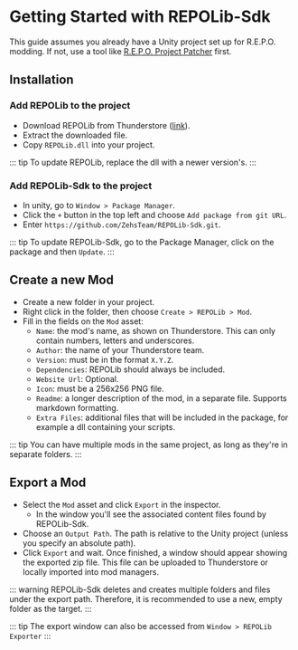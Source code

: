 # Getting Started with REPOLib-Sdk

This guide assumes you already have a Unity project set up for R.E.P.O. modding.
If not, use a tool like [R.E.P.O. Project Patcher](https://github.com/Kesomannen/unity-repo-project-patcher) first.

## Installation

### Add REPOLib to the project

- Download REPOLib from Thunderstore ([link](https://thunderstore.io/c/repo/p/Zehs/REPOLib/)).
- Extract the downloaded file.
- Copy `REPOLib.dll` into your project.

::: tip
To update REPOLib, replace the dll with a newer version's.
:::

### Add REPOLib-Sdk to the project

- In unity, go to `Window > Package Manager`.
- Click the `+` button in the top left and choose `Add package from git URL`.
- Enter `https://github.com/ZehsTeam/REPOLib-Sdk.git`.

::: tip
To update REPOLib-Sdk, go to the Package Manager, click on the package and then `Update`.
:::

## Create a new Mod

- Create a new folder in your project.
- Right click in the folder, then choose `Create > REPOLib > Mod`.
- Fill in the fields on the `Mod` asset:
  - `Name`: the mod's name, as shown on Thunderstore. This can only contain numbers, letters and underscores.
  - `Author`: the name of your Thunderstore team.
  - `Version`: must be in the format `X.Y.Z`.
  - `Dependencies`: REPOLib should always be included.
  - `Website Url`: Optional.
  - `Icon`: must be a 256x256 PNG file.
  - `Readme`: a longer description of the mod, in a separate file. Supports markdown formatting.
  - `Extra Files`: additional files that will be included in the package, for example a dll containing your scripts.

::: tip
You can have multiple mods in the same project, as long as they're in separate folders.
:::

## Export a Mod

- Select the `Mod` asset and click `Export` in the inspector.
  - In the window you'll see the associated content files found by REPOLib-Sdk.
- Choose an `Output Path`. The path is relative to the Unity project (unless you specify an absolute path).
- Click `Export` and wait. Once finished, a window should appear showing the exported zip file. This file can be uploaded to Thunderstore or locally imported into mod managers.

::: warning
REPOLib-Sdk deletes and creates multiple folders and files under the export path. Therefore, it is recommended to use a new, empty folder as the target.
:::

::: tip
The export window can also be accessed from `Window > REPOLib Exporter`
:::
